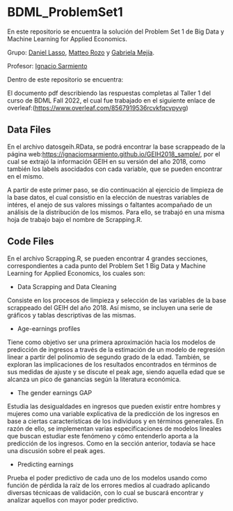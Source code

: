 # BDML_ProblemSet1
 En este repositorio se encuentra la solución del Problem Set 1 de Big Data y Machine Learning for Applied Economics.

 Grupo: [Daniel Lasso](https://github.com/daniell419), [Matteo Rozo](https://github.com/MatteoRozo) y [Gabriela Mejía](https://github.com/gabimbec99).
 
 Profesor: [Ignacio Sarmiento](https://github.com/ignaciomsarmiento)

 Dentro de este repositorio se encuentra:
 
 El documento pdf describiendo las respuestas completas al Taller 1 del curso de BDML Fall 2022, el cual fue trabajado en el siguiente enlace de overleaf:(https://www.overleaf.com/8567919536rcvkfqcvpyvg)
 ## Data Files

En el archivo datosgeih.RData, se podrá encontrar la base scrappeado de la página web:https://ignaciomsarmiento.github.io/GEIH2018_sample/, por el cual se extrajó la información GEIH en su versión del año 2018, como también los labels asocidados con cada variable, que se pueden encontrar en el mismo.

A partir de este primer paso, se dio continuación al ejercicio de limpieza de la base datos, el cual consistio en la elección de nuestras variables de intéres, el anejo de sus valores missings o faltantes acompañado de un análisis de la distribución de los mismos. Para ello, se trabajó en una misma hoja de trabajo bajo el nombre de Scrapping.R.

 ## Code Files 
 
 En el archivo Scrapping.R, se pueden encontrar 4 grandes secciones, correspondientes a cada punto del Problem Set 1 Big Data y Machine Learning for Applied Economics, los cuales son:
 - Data Scrapping and Data Cleaning
 
 Consiste en los procesos de limpieza y selección de las variables de la base scrappeado del GEIH del año 2018. Así mismo, se incluyen una serie de gráficos y tablas descriptivas de las mismas.
 
 - Age-earnings profiles
 
 Tiene como objetivo ser una primera aproximación hacia los modelos de predicción de ingresos a través de la estimación de un modelo de regresión linear a partir del polinomio de segundo grado de la edad. También, se exploran las implicaciones de los resultados encontrados en términos de sus medidas de ajuste y se discute el peak age, siendo aquella edad que se alcanza un pico de ganancias según la literatura económica.
 
 - The gender earnings GAP
  
  Estudia las desigualdades en ingresos que pueden existir entre hombres y mujeres como una variable explicativa de la predicción de los ingresos en base a ciertas características de los individuos y en términos generales. En razón de ello, se implementan varias especificaciones de modelos lineales que buscan estudiar este fenómeno y cómo entenderlo aporta a la predicción de los ingresos. Como en la sección anterior, todavía se hace una discusión sobre el peak ages.
 
 - Predicting earnings
  
  Prueba el poder predictivo de cada uno de los modelos usando como función de pérdida la raíz de los errores medios al cuadrado aplicando diversas técnicaas de validación, con lo cual se buscará encontrar y analizar aquellos con mayor poder predictivo.
 

